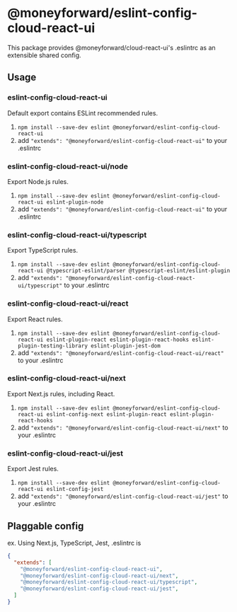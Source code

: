 # @moneyforward/eslint-config-cloud-react-ui

This package provides @moneyforward/cloud-react-ui's .eslintrc as an extensible shared config.

## Usage

### eslint-config-cloud-react-ui

Default export contains ESLint recommended rules.

1. `npm install --save-dev eslint @moneyforward/eslint-config-cloud-react-ui`
2. add `"extends": "@moneyforward/eslint-config-cloud-react-ui"` to your .eslintrc

### eslint-config-cloud-react-ui/node

Export Node.js rules.

1. `npm install --save-dev eslint @moneyforward/eslint-config-cloud-react-ui eslint-plugin-node`
2. add `"extends": "@moneyforward/eslint-config-cloud-react-ui"` to your .eslintrc

### eslint-config-cloud-react-ui/typescript

Export TypeScript rules.

1. `npm install --save-dev eslint @moneyforward/eslint-config-cloud-react-ui @typescript-eslint/parser @typescript-eslint/eslint-plugin`
2. add `"extends": "@moneyforward/eslint-config-cloud-react-ui/typescript"` to your .eslintrc

### eslint-config-cloud-react-ui/react

Export React rules.

1. `npm install --save-dev eslint @moneyforward/eslint-config-cloud-react-ui eslint-plugin-react eslint-plugin-react-hooks eslint-plugin-testing-library eslint-plugin-jest-dom`
2. add `"extends": "@moneyforward/eslint-config-cloud-react-ui/react"` to your .eslintrc

### eslint-config-cloud-react-ui/next

Export Next.js rules, including React.

1. `npm install --save-dev eslint @moneyforward/eslint-config-cloud-react-ui eslint-config-next eslint-plugin-react eslint-plugin-react-hooks`
2. add `"extends": "@moneyforward/eslint-config-cloud-react-ui/next"` to your .eslintrc

### eslint-config-cloud-react-ui/jest

Export Jest rules.

1. `npm install --save-dev eslint @moneyforward/eslint-config-cloud-react-ui eslint-config-jest`
2. add `"extends": "@moneyforward/eslint-config-cloud-react-ui/jest"` to your .eslintrc

## Plaggable config

ex. Using Next.js, TypeScript, Jest, .eslintrc is

```json
{
  "extends": [
    "@moneyforward/eslint-config-cloud-react-ui",
    "@moneyforward/eslint-config-cloud-react-ui/next",
    "@moneyforward/eslint-config-cloud-react-ui/typescript",
    "@moneyforward/eslint-config-cloud-react-ui/jest",
  ]
}
```
